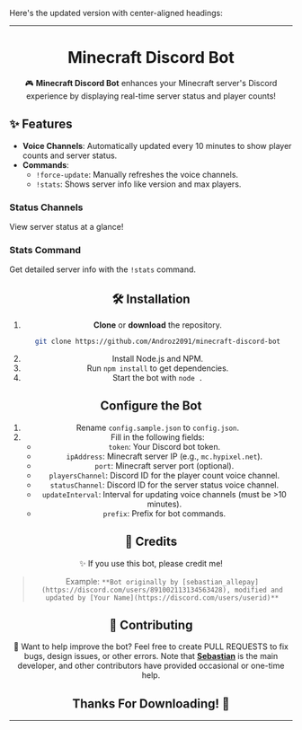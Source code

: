 Here's the updated version with center-aligned headings:

---

<div align="center">

# Minecraft Discord Bot

🎮 **Minecraft Discord Bot** enhances your Minecraft server's Discord experience by displaying real-time server status and player counts!

</div>

## ✨ Features

- **Voice Channels**: Automatically updated every 10 minutes to show player counts and server status.
- **Commands**:
  - `!force-update`: Manually refreshes the voice channels.
  - `!stats`: Shows server info like version and max players.

### Status Channels

View server status at a glance!

### Stats Command

Get detailed server info with the `!stats` command.

<div align="center">

## 🛠️ Installation

1. **Clone** or **download** the repository.
   ```bash
   git clone https://github.com/Androz2091/minecraft-discord-bot
   ```
2. Install Node.js and NPM.
3. Run `npm install` to get dependencies.
4. Start the bot with `node .`

## Configure the Bot

1. Rename `config.sample.json` to `config.json`.
2. Fill in the following fields:
   - `token`: Your Discord bot token.
   - `ipAddress`: Minecraft server IP (e.g., `mc.hypixel.net`).
   - `port`: Minecraft server port (optional).
   - `playersChannel`: Discord ID for the player count voice channel.
   - `statusChannel`: Discord ID for the server status voice channel.
   - `updateInterval`: Interval for updating voice channels (must be >10 minutes).
   - `prefix`: Prefix for bot commands.

## 📜 Credits

✨ If you use this bot, please credit me!
> Example: `**Bot originally by [sebastian_allepay](https://discord.com/users/891002113134563428), modified and updated by [Your Name](https://discord.com/users/userid)**`

## 🤝 Contributing

🔧 Want to help improve the bot? Feel free to create PULL REQUESTS to fix bugs, design issues, or other errors. Note that [**Sebastian**](https://discord.com/users/891002113134563428) is the main developer, and other contributors have provided occasional or one-time help.

## Thanks For Downloading! 🎉

</div>

---
